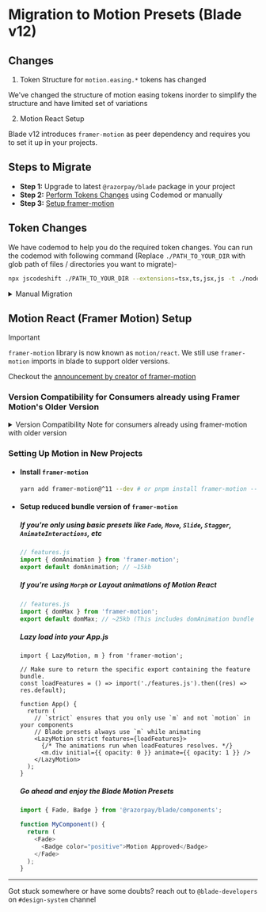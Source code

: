 # Migration to Motion Presets (Blade v12)

## Changes

1. Token Structure for `motion.easing.*` tokens has changed

We've changed the structure of motion easing tokens inorder to simplify the structure and have limited set of variations

2. Motion React Setup

Blade v12 introduces `framer-motion` as peer dependency and requires you to set it up in your projects.

## Steps to Migrate

- **Step 1:** Upgrade to latest `@razorpay/blade` package in your project
- **Step 2:** [Perform Tokens Changes](#token-changes) using Codemod or manually
- **Step 3:** [Setup framer-motion](#motion-react-framer-motion-setup)

## Token Changes

We have codemod to help you do the required token changes. You can run the codemod with following command (Replace `./PATH_TO_YOUR_DIR` with glob path of files / directories you want to migrate)-

```sh
npx jscodeshift ./PATH_TO_YOUR_DIR --extensions=tsx,ts,jsx,js -t ./node_modules/@razorpay/blade/codemods/migrate-motion-tokens/transformers/index.ts --ignore-pattern="**/node_modules/**"
```

<details>
  <summary>Manual Migration</summary>

You can skip this if you've run the codemod but in case not or you see some edge cases, you can do manual migration by replacing the old tokens with equivalent new ones

| Old Token                              | Equivalent New Token           |
| -------------------------------------- | ------------------------------ |
| theme.motion.easing.entrance.effective | theme.motion.easing.entrance   |
| theme.motion.easing.standard.effective | theme.motion.easing.standard   |
| theme.motion.easing.exit.effective     | theme.motion.easing.exit       |
| theme.motion.easing.entrance.revealing | theme.motion.easing.entrance   |
| theme.motion.easing.standard.revealing | theme.motion.easing.emphasized |
| theme.motion.easing.exit.revealing     | theme.motion.easing.exit       |
| theme.motion.easing.entrance.attentive | theme.motion.easing.overshoot  |
| theme.motion.easing.standard.attentive | theme.motion.easing.overshoot  |
| theme.motion.easing.exit.attentive     | theme.motion.easing.exit       |
| theme.motion.easing.standard.wary      | theme.motion.easing.shake      |

</details>

## Motion React (Framer Motion) Setup

> [!IMPORTANT]
>
> `framer-motion` library is now known as `motion/react`. We still use `framer-motion` imports in blade to support older versions.
>
> Checkout the [announcement by creator of framer-motion](https://bsky.app/profile/citizenofnowhe.re/post/3lar365ouuk2v)

### Version Compatibility for Consumers already using Framer Motion's Older Version

<details>
  <summary>Version Compatibility Note for consumers already using framer-motion with older version</summary>

We realised that several projects in razorpay are already using `framer-motion` and are on older versions.
To give some time to consumers to upgrade to framer-motion v11+, we'll be supporting framer-motion v4+ from blade. Although we will be dropping this support in next major version of blade so we recommend planning out framer-motion upgrade in coming quarter.

- **If you're on React 18**, migrating to framer-motion v11 should be fairly simple and low-effort. Checkout [Migrating from framer-motion v4+ to framer-motion v11+](#migrating-from-framer-motion-v4-to-framer-motion-v11)
- **For projects not on React 18 yet**, do plan out the upgrade soon to make sure future blade upgrades don't become blocker

#### Migrating from `framer-motion` v4+ to `framer-motion` v11+

1. Ensure you're on React 18 as `framer-motion` v7 makes React 18 a minimum supported version.
   a. [Checkout React 18 upgrade guide](https://react.dev/blog/2022/03/08/react-18-upgrade-guide) or use [React's official codemod for upgrading](https://github.com/reactjs/react-codemod)

2. `<AnimatePresence exitBeforeEnter>` -> `<AnimatePresence mode="wait">`

These are mostly the changes you'll need if you're using core API. But if you're extensively using any utilities / internal functions, checkout the full changelog of framer-motion here- https://motion.dev/docs/react-upgrade-guide

</details>

### Setting Up Motion in New Projects

- #### Install `framer-motion`

  ```sh
  yarn add framer-motion@^11 --dev # or pnpm install framer-motion --save-dev
  ```

- #### Setup reduced bundle version of `framer-motion`

  ##### If you're only using basic presets like `Fade`, `Move`, `Slide`, `Stagger`, `AnimateInteractions`, etc

  ```ts
  // features.js
  import { domAnimation } from 'framer-motion';
  export default domAnimation; // ~15kb
  ```

  ##### If you're using `Morph` or Layout animations of Motion React

  ```ts
  // features.js
  import { domMax } from 'framer-motion';
  export default domMax; // ~25kb (This includes domAnimation bundle as well so no need to import domAnimation again)
  ```

  ##### Lazy load into your App.js

  ```tsx
  import { LazyMotion, m } from 'framer-motion';

  // Make sure to return the specific export containing the feature bundle.
  const loadFeatures = () => import('./features.js').then((res) => res.default);

  function App() {
    return (
      // `strict` ensures that you only use `m` and not `motion` in your components
      // Blade presets always use `m` while animating
      <LazyMotion strict features={loadFeatures}>
        {/* The animations run when loadFeatures resolves. */}
        <m.div initial={{ opacity: 0 }} animate={{ opacity: 1 }} />
      </LazyMotion>
    );
  }
  ```

  ##### Go ahead and enjoy the Blade Motion Presets

  ```ts
  import { Fade, Badge } from '@razorpay/blade/components';

  function MyComponent() {
    return (
      <Fade>
        <Badge color="positive">Motion Approved</Badge>
      </Fade>
    );
  }
  ```

---

Got stuck somewhere or have some doubts? reach out to `@blade-developers` on `#design-system` channel
